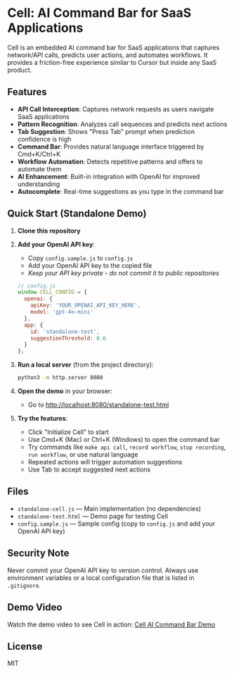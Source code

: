 # Cell: AI Command Bar for SaaS Applications

Cell is an embedded AI command bar for SaaS applications that captures network/API calls, predicts user actions, and automates workflows. It provides a friction-free experience similar to Cursor but inside any SaaS product.

## Features

- **API Call Interception**: Captures network requests as users navigate SaaS applications
- **Pattern Recognition**: Analyzes call sequences and predicts next actions
- **Tab Suggestion**: Shows "Press Tab" prompt when prediction confidence is high
- **Command Bar**: Provides natural language interface triggered by Cmd+K/Ctrl+K
- **Workflow Automation**: Detects repetitive patterns and offers to automate them
- **AI Enhancement**: Built-in integration with OpenAI for improved understanding
- **Autocomplete**: Real-time suggestions as you type in the command bar

## Quick Start (Standalone Demo)

1. **Clone this repository**
2. **Add your OpenAI API key**:
   - Copy `config.sample.js` to `config.js`
   - Add your OpenAI API key to the copied file
   - _Keep your API key private - do not commit it to public repositories_

   ```javascript
   // config.js
   window.CELL_CONFIG = {
     openai: {
       apiKey: 'YOUR_OPENAI_API_KEY_HERE',
       model: 'gpt-4o-mini'
     },
     app: {
       id: 'standalone-test',
       suggestionThreshold: 0.6
     }
   };
   ```

3. **Run a local server** (from the project directory):
   ```bash
   python3 -m http.server 8080
   ```

4. **Open the demo** in your browser:
   - Go to [http://localhost:8080/standalone-test.html](http://localhost:8080/standalone-test.html)

5. **Try the features**:
   - Click "Initialize Cell" to start
   - Use Cmd+K (Mac) or Ctrl+K (Windows) to open the command bar
   - Try commands like `make api call`, `record workflow`, `stop recording`, `run workflow`, or use natural language
   - Repeated actions will trigger automation suggestions
   - Use Tab to accept suggested next actions

## Files

- `standalone-cell.js` — Main implementation (no dependencies)
- `standalone-test.html` — Demo page for testing Cell
- `config.sample.js` — Sample config (copy to `config.js` and add your OpenAI API key)

## Security Note

Never commit your OpenAI API key to version control. Always use environment variables or a local configuration file that is listed in `.gitignore`.

## Demo Video

Watch the demo video to see Cell in action: [Cell AI Command Bar Demo](https://youtu.be/mQCxmZyvOfQ)

## License

MIT 